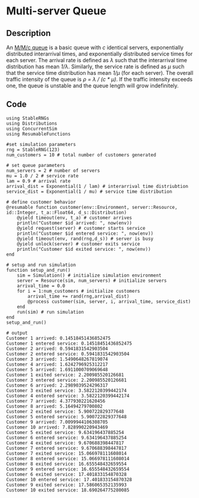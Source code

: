 # Multi-server Queue
  
## Description

An [M/M/c queue](https://en.wikipedia.org/wiki/M/M/c_queue) is a basic queue with _c_ identical servers, exponentially distributed interarrival times, and exponentially distributed service times for each server. The arrival rate is defined as _λ_ such that the interarrival time distribution has mean _1/λ_. Similarly, the service rate is defined as _μ_ such that the service time distribution has mean _1/μ_ (for each server). The overall traffic intensity of the queue is _ρ = λ / (c * μ)_. If the traffic intensity exceeds one, the queue is unstable and the queue length will grow indefinitely. 

## Code

```jldoctest
using StableRNGs
using Distributions
using ConcurrentSim
using ResumableFunctions

#set simulation parameters
rng = StableRNG(123)
num_customers = 10 # total number of customers generated

# set queue parameters
num_servers = 2 # number of servers
mu = 1.0 / 2 # service rate
lam = 0.9 # arrival rate
arrival_dist = Exponential(1 / lam) # interarrival time distriubtion
service_dist = Exponential(1 / mu) # service time distribution

# define customer behavior
@resumable function customer(env::Environment, server::Resource, id::Integer, t_a::Float64, d_s::Distribution)
    @yield timeout(env, t_a) # customer arrives
    println("Customer $id arrived: ", now(env))
    @yield request(server) # customer starts service
    println("Customer $id entered service: ", now(env))
    @yield timeout(env, rand(rng,d_s)) # server is busy
    @yield unlock(server) # customer exits service
    println("Customer $id exited service: ", now(env))
end

# setup and run simulation
function setup_and_run()
    sim = Simulation() # initialize simulation environment
    server = Resource(sim, num_servers) # initialize servers
    arrival_time = 0.0
    for i = 1:num_customers # initialize customers
        arrival_time += rand(rng,arrival_dist)
        @process customer(sim, server, i, arrival_time, service_dist)
    end
    run(sim) # run simulation
end
setup_and_run()

# output
Customer 1 arrived: 0.14518451436852475
Customer 1 entered service: 0.14518451436852475
Customer 2 arrived: 0.5941831542903504
Customer 2 entered service: 0.5941831542903504
Customer 3 arrived: 1.5490648267819074
Customer 4 arrived: 1.6242796925312217
Customer 5 arrived: 1.6911000709069648
Customer 1 exited service: 2.200985520126681
Customer 3 entered service: 2.200985520126681
Customer 6 arrived: 2.2989039524296317
Customer 3 exited service: 3.5822120399442174
Customer 4 entered service: 3.5822120399442174
Customer 7 arrived: 4.377930221620456
Customer 8 arrived: 5.16494279700802
Customer 2 exited service: 5.900722829377648
Customer 5 entered service: 5.900722829377648
Customer 9 arrived: 7.0099944106308705
Customer 10 arrived: 7.828990220943469
Customer 5 exited service: 9.634196437885254
Customer 6 entered service: 9.634196437885254
Customer 4 exited service: 9.670688398447817
Customer 7 entered service: 9.670688398447817
Customer 7 exited service: 15.066978111608014
Customer 8 entered service: 15.066978111608014
Customer 8 exited service: 16.655548432659554
Customer 9 entered service: 16.655548432659554
Customer 6 exited service: 17.401833154870328
Customer 10 entered service: 17.401833154870328
Customer 9 exited service: 17.586065352135993
Customer 10 exited service: 18.690264775280085
```
